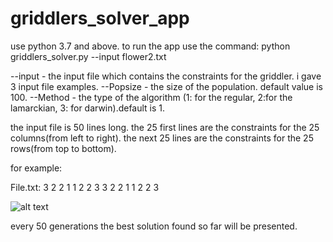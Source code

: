 # griddlers_solver_app
use python 3.7 and above.
to run the app use the command: python griddlers_solver.py --input flower2.txt

--input - the input file which contains the constraints for the griddler. i gave 3 input file examples.
--Popsize - the size of the population. default value is 100.
--Method - the type of the algorithm (1: for the regular, 2:for the lamarckian, 3: for darwin).default is 1.

the input file is 50 lines long.
the 25 first lines are the constraints for the 25 columns(from left to right).
the next 25 lines are the constraints for the 25 rows(from top to bottom).

for example:

File.txt:
3
2 2
1 1
2 2
3
3
2 2
1 1
2 2
3

![alt text](https://drive.google.com/file/d/10P86njS3IV2Trc9-S7knaT6RE349T3h1/view?usp=sharing)


every 50 generations the best solution found so far will be presented.
